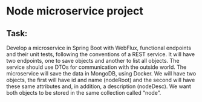 # Node microservice project
## Task:
Develop a microservice in Spring Boot with WebFlux, functional endpoints and their unit tests, following
the conventions of a REST service.
It will have two endpoints, one to save objects and another to list all objects. The service should use
DTOs for communication with the outside world.
The microservice will save the data in MongoDB, using Docker. We will have two objects, the first will
have id and name (nodeRoot) and the second will have these same attributes and, in addition, a
description (nodeDesc). We want both objects to be stored in the same collection called “node”.
